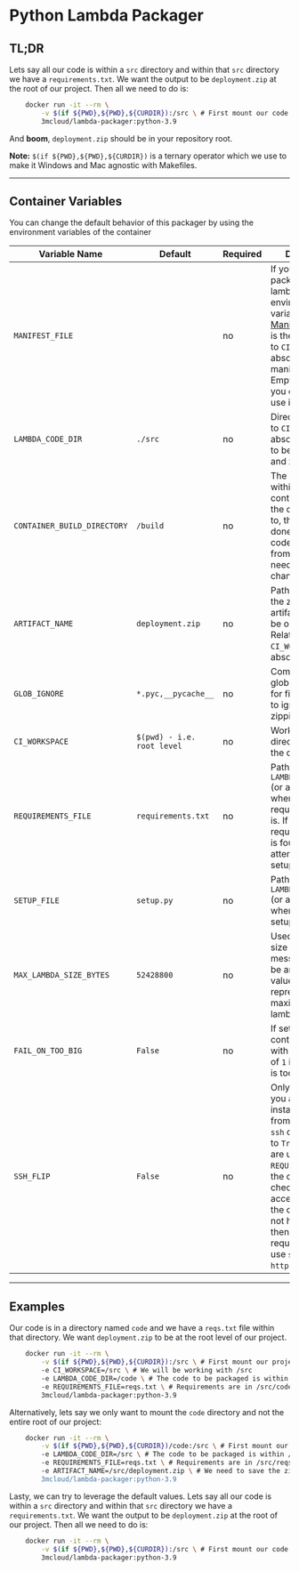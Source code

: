 # Python Lambda Packager

## TL;DR
Lets say all our code is within a `src` directory and within that `src` directory we have a `requirements.txt`. We want the output to be `deployment.zip` at the root of our project. Then all we need to do is:
```bash
	docker run -it --rm \
        -v $(if ${PWD},${PWD},${CURDIR}):/src \ # First mount our code to the container
		3mcloud/lambda-packager:python-3.9
```
And **boom**, `deployment.zip` should be in your repository root.

**Note:** `$(if ${PWD},${PWD},${CURDIR})` is a ternary operator which we use to make it Windows and Mac agnostic with Makefiles.
______
## Container Variables

You can change the default behavior of this packager by using the environment variables of the container

| Variable Name | Default | Required | Description |
|-------------- | ------- | ---------| ----------- |
| `MANIFEST_FILE` | ` ` | no | If you only want to package a single lambda, ignore this environment variable, else see [Manifest File](./python_manifest_file.md). This is the path, relative to `CI_WORKSPACE` or absolute, to the manifest file. Empty (default) if you don't want to use it. |
| `LAMBDA_CODE_DIR` | `./src` | no | Directory, relative to `CI_WORKSPACE` (or absolute), that is to be packaged and zipped. |
| `CONTAINER_BUILD_DIRECTORY` | `/build` | no | The directory within the container where the code is moved to, the pip install is done, and the code is zipped from. Shouldn't need to be changed. |
| `ARTIFACT_NAME` | `deployment.zip` | no | Path and name of the zip file (or artifact) that will be outputted. Relative to `CI_WORKSPACE` (or absolute). |
| `GLOB_IGNORE` | `*.pyc,__pycache__` | no | Comma delimited glob expressions for files and folder to ignore while zipping. |
| `CI_WORKSPACE` | `$(pwd) - i.e. root level` | no | Workspace directory within the container. |
| `REQUIREMENTS_FILE` | `requirements.txt` | no | Path relative to `LAMBDA_CODE_DIR` (or absolute) where the requirements file is. If not requirements file is found, it will attempt to use the setup.py |
| `SETUP_FILE` | `setup.py` | no | Path relative to `LAMBDA_CODE_DIR` (or absolute) where the setup.py file is. |
| `MAX_LAMBDA_SIZE_BYTES` | `52428800` | no | Used for lambda size checking message. Should be an integer value which represents the maximum size of a lambda in bytes. |
| `FAIL_ON_TOO_BIG` | `False` | no | If set to `True`, the container will exit with a status code of `1` if the lambda is too big. |
| `SSH_FLIP` | `False` | no | Only relevant if you are pip installing directly from a repo using `ssh` or `https`. If set to `True` and you are using a `REQUIREMENTS_FILE`, the container will check if it has access to `ssh`. If the container does not have access, then it will swap all requirements that use `ssh` to use `https`. |


________________
## Examples


Our code is in a directory named `code` and we have a `reqs.txt` file within that directory. We want `deployment.zip` to be at the root level of our project.
```bash
	docker run -it --rm \
        -v $(if ${PWD},${PWD},${CURDIR}):/src \ # First mount our project to the container
        -e CI_WORKSPACE=/src \ # We will be working with /src
		-e LAMBDA_CODE_DIR=/code \ # The code to be packaged is within /src/code
		-e REQUIREMENTS_FILE=reqs.txt \ # Requirements are in /src/code/reqs.txt
		3mcloud/lambda-packager:python-3.9
```
Alternatively, lets say we only want to mount the `code` directory and not the entire root of our project:
```bash
	docker run -it --rm \
        -v $(if ${PWD},${PWD},${CURDIR})/code:/src \ # First mount our code to the container
		-e LAMBDA_CODE_DIR=/src \ # The code to be packaged is within /src (Note CI_WORKSPACE is /)
		-e REQUIREMENTS_FILE=reqs.txt \ # Requirements are in /src/reqs.txt
        -e ARTIFACT_NAME=/src/deployment.zip \ # We need to save the zip within /src/ since we didn't mount the root level.
		3mcloud/lambda-packager:python-3.9
```
Lasty, we can try to leverage the default values. Lets say all our code is within a `src` directory and within that `src` directory we have a `requirements.txt`. We want the output to be `deployment.zip` at the root of our project. Then all we need to do is:
```bash
	docker run -it --rm \
        -v $(if ${PWD},${PWD},${CURDIR}):/src \ # First mount our code to the container
		3mcloud/lambda-packager:python-3.9
```
